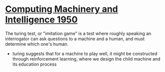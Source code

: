 # [Computing Machinery and Intelligence 1950](http://phil415.pbworks.com/f/TuringComputing.pdf)
The turing test, or "imitation game" is a test where roughly speaking an interrogator can ask questions to a machine and a human, and must determine which one's human.
- turing suggests that for a machine to play well, it might be constructed through reinforcement learning, where we design the child machine and its education process
